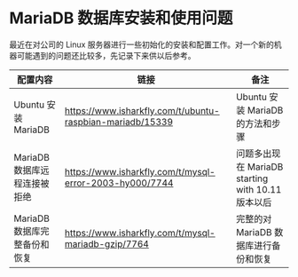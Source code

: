 # MariaDB 数据库安装和使用问题

最近在对公司的 Linux 服务器进行一些初始化的安装和配置工作。对一个新的机器可能遇到的问题还比较多，先记录下来供以后参考。

| 配置内容               | 链接                                                        | 备注                                      |
|--------------------|-----------------------------------------------------------|-----------------------------------------|
| Ubuntu 安装 MariaDB  | https://www.isharkfly.com/t/ubuntu-raspbian-mariadb/15339 | Ubuntu 安装 MariaDB 的方法和步骤                |
| MariaDB 数据库远程连接被拒绝 | https://www.isharkfly.com/t/mysql-error-2003-hy000/7744   | 问题多出现在 MariaDB starting with 10.11 版本以后 |
| MariaDB 数据库完整备份和恢复 | https://www.isharkfly.com/t/mysql-mariadb-gzip/7764       | 完整的对 MariaDB 数据库进行备份和恢复                 |


